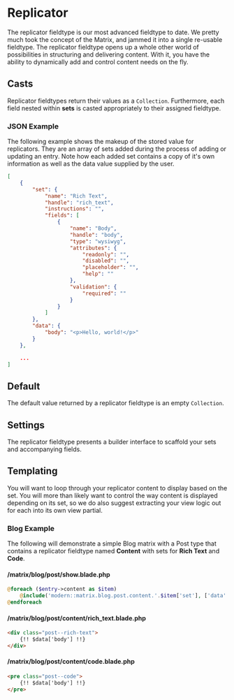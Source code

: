 # Replicator

The replicator fieldtype is our most advanced fieldtype to date. We pretty much took the concept of the Matrix, and jammed it into a single re-usable fieldtype. The replicator fieldtype opens up a whole other world of possibilities in structuring and delivering content. With it, you have the ability to dynamically add and control content needs on the fly.

## Casts
Replicator fieldtypes return their values as a `Collection`. Furthermore, each field nested within **sets** is casted appropriately to their assigned fieldtype.

### JSON Example
The following example shows the makeup of the stored value for replicators. They are an array of sets added during the process of adding or updating an entry. Note how each added set contains a copy of it's own information as well as the data value supplied by the user.

```json
[
    {
        "set": {
            "name": "Rich Text",
            "handle": "rich_text",
            "instructions": "",
            "fields": [
                {
                    "name": "Body",
                    "handle": "body",
                    "type": "wysiwyg",
                    "attributes": {
                        "readonly": "",
                        "disabled": "",
                        "placeholder": "",
                        "help": ""
                    },
                    "validation": {
                        "required": ""
                    }
                }
            ]
        },
        "data": {
            "body": "<p>Hello, world!</p>"
        }
    },

    ...
]
```

## Default
The default value returned by a replicator fieldtype is an empty `Collection`.

## Settings
The replicator fieldtype presents a builder interface to scaffold your sets and accompanying fields.

## Templating
You will want to loop through your replicator content to display based on the set. You will more than likely want to control the way content is displayed depending on its set, so we do also suggest extracting your view logic out for each into its own view partial.

### Blog Example
The following will demonstrate a simple Blog matrix with a Post type that contains a replicator fieldtype named **Content** with sets for **Rich Text** and **Code**.

#### /matrix/blog/post/show.blade.php
```php
@foreach ($entry->content as $item)
    @include('modern::matrix.blog.post.content.'.$item['set'], ['data' => $item['data']])
@endforeach
```

#### /matrix/blog/post/content/rich_text.blade.php
```html
<div class="post--rich-text">
    {!! $data['body'] !!}
</div>
```

#### /matrix/blog/post/content/code.blade.php
```html
<pre class="post--code">
    {!! $data['body'] !!}
</pre>
```